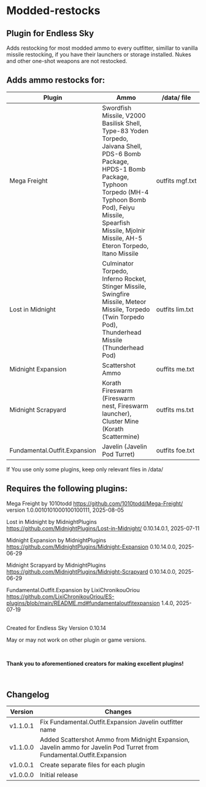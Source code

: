 # Modded-restocks
## Plugin for Endless Sky
Adds restocking for most modded ammo to every outfitter, simillar to vanilla missile restocking, if you have their launchers or storage installed. Nukes and other one-shot weapons are not restocked.

## Adds ammo restocks for:
| Plugin| Ammo | /data/ file | 
|-------|------|---------|
| Mega Freight | Swordfish Missile, V2000 Basilisk Shell, Type-83 Yoden Torpedo, Jaivana Shell, PDS-6 Bomb Package, HPDS-1 Bomb Package, Typhoon Torpedo (MH-4 Typhoon Bomb Pod), Feiyu Missile, Spearfish Missile, Mjolnir Missile, AH-5 Eteron Torpedo, Itano Missile | outfits mgf.txt |
| Lost in Midnight | Culminator Torpedo, Inferno Rocket, Stinger Missile, Swingfire Missile, Meteor Missile, Torpedo (Twin Torpedo Pod), Thunderhead Missile (Thunderhead Pod) | outfits lim.txt |
| Midnight Expansion | Scattershot Ammo | ouffits me.txt |
| Midnight Scrapyard | Korath Fireswarm (Fireswarm nest, Fireswarm launcher), Cluster Mine (Korath Scattermine) | outfits ms.txt |
| Fundamental.Outfit.Expansion | Javelin (Javelin Pod Turret) | outfits foe.txt |


If You use only some plugins, keep only relevant files in /data/

## Requires the following plugins:

Mega Freight by 1010todd https://github.com/1010todd/Mega-Freight/ version 1.0.0010101000100100111, 2025-08-05

Lost in Midnight by MidnightPlugins https://github.com/MidnightPlugins/Lost-in-Midnight/ 0.10.14.0.1, 2025-07-11

Midnight Expansion by MidnightPlugins https://github.com/MidnightPlugins/Midnight-Expansion 0.10.14.0.0, 2025-06-29

Midnight Scrapyard by MidnightPlugins https://github.com/MidnightPlugins/Midnight-Scrapyard 0.10.14.0.0, 2025-06-29

Fundamental.Outfit.Expansion by LixiChronikouOriou https://github.com/LixiChronikouOriou/ES-plugins/blob/main/README.md#fundamentaloutfitexpansion 1.4.0, 2025-07-19

<br />
Created for Endless Sky Version 0.10.14

May or may not work on other plugin or game versions.

<br />

**Thank you to aforementioned creators for making excellent plugins!**

<br />

## Changelog
| Version | Changes |
|---------|---------|
| v1.1.0.1 | Fix Fundamental.Outfit.Expansion Javelin outfitter name | 
| v1.1.0.0 | Added Scattershot Ammo from Midnight Expansion, Javelin ammo for Javelin Pod Turret from Fundamental.Outfit.Expansion |
| v1.0.0.1 | Create separate files for each plugin |
| v1.0.0.0 | Initial release |
